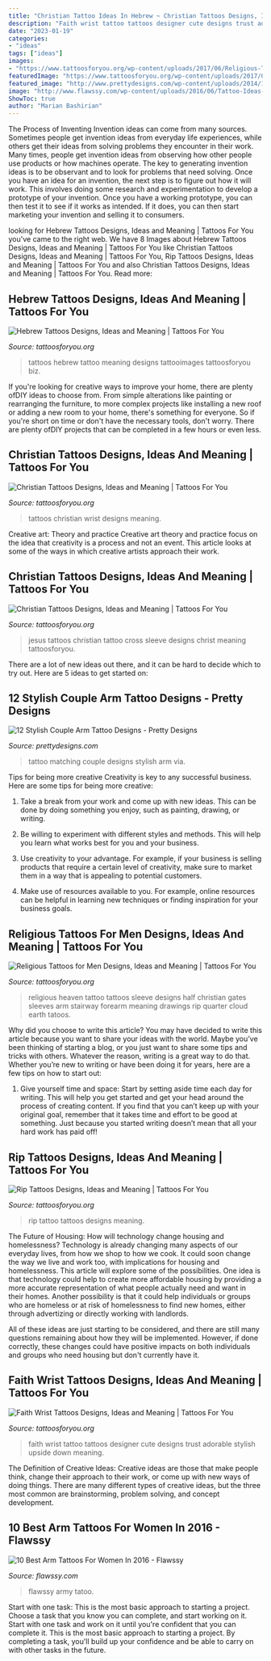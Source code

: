 ```yaml
---
title: "Christian Tattoo Ideas In Hebrew ~ Christian Tattoos Designs, Ideas And Meaning"
description: "Faith wrist tattoo tattoos designer cute designs trust adorable stylish upside down meaning"
date: "2023-01-19"
categories:
- "ideas"
tags: ["ideas"]
images:
- "https://www.tattoosforyou.org/wp-content/uploads/2017/06/Religious-Tattoos-for-Men-on-Arm.jpg"
featuredImage: "https://www.tattoosforyou.org/wp-content/uploads/2017/06/Religious-Tattoos-for-Men-on-Arm.jpg"
featured_image: "http://www.prettydesigns.com/wp-content/uploads/2014/10/Matching-Tattoo.jpg"
image: "http://www.flawssy.com/wp-content/uploads/2016/06/Tattoo-Ideas-for-Men-On-Arm.jpg"
ShowToc: true
author: "Marian Bashirian"
---
```



The Process of Inventing
Invention ideas can come from many sources. Sometimes people get invention ideas from everyday life experiences, while others get their ideas from solving problems they encounter in their work. Many times, people get invention ideas from observing how other people use products or how machines operate. The key to generating invention ideas is to be observant and to look for problems that need solving.
Once you have an idea for an invention, the next step is to figure out how it will work. This involves doing some research and experimentation to develop a prototype of your invention. Once you have a working prototype, you can then test it to see if it works as intended. If it does, you can then start marketing your invention and selling it to consumers.

	

		
looking for Hebrew Tattoos Designs, Ideas and Meaning | Tattoos For You you've came to the right web. We have 8 Images about Hebrew Tattoos Designs, Ideas and Meaning | Tattoos For You like Christian Tattoos Designs, Ideas and Meaning | Tattoos For You, Rip Tattoos Designs, Ideas and Meaning | Tattoos For You and also Christian Tattoos Designs, Ideas and Meaning | Tattoos For You. Read more:
		
    
## Hebrew Tattoos Designs, Ideas And Meaning | Tattoos For You

<img loading=lazy src="https://www.tattoosforyou.org/wp-content/uploads/2013/11/Hebrew-Tattoos-Pictures.jpg" onerror="this.onerror=null;this.src='https://tse4.mm.bing.net/th?id=OIP.2iB9VHE0NxjHKnjWcsAwDAHaJ4&amp;pid=15.1';" alt="Hebrew Tattoos Designs, Ideas and Meaning | Tattoos For You">

_Source: tattoosforyou.org_

>tattoos hebrew tattoo meaning designs tattooimages tattoosforyou biz. 

	

If you're looking for creative ways to improve your home, there are plenty ofDIY ideas to choose from. From simple alterations like painting or rearranging the furniture, to more complex projects like installing a new roof or adding a new room to your home, there's something for everyone. So if you're short on time or don't have the necessary tools, don't worry. There are plenty ofDIY projects that can be completed in a few hours or even less.

    
## Christian Tattoos Designs, Ideas And Meaning | Tattoos For You

<img loading=lazy src="https://www.tattoosforyou.org/wp-content/uploads/2013/09/Christian-Wrist-Tattoos.jpg" onerror="this.onerror=null;this.src='https://tse3.mm.bing.net/th?id=OIP.X987IA0oHh4HHnHR7GlOqAHaJ4&amp;pid=15.1';" alt="Christian Tattoos Designs, Ideas and Meaning | Tattoos For You">

_Source: tattoosforyou.org_

>tattoos christian wrist designs meaning. 

	

Creative art: Theory and practice
Creative art theory and practice focus on the idea that creativity is a process and not an event. This article looks at some of the ways in which creative artists approach their work.

    
## Christian Tattoos Designs, Ideas And Meaning | Tattoos For You

<img loading=lazy src="http://www.tattoosforyou.org/wp-content/uploads/2013/09/Christian-Sleeve-Tattoos.jpg" onerror="this.onerror=null;this.src='https://tse2.mm.bing.net/th?id=OIP.ALJYOXuWGkYdZc3QOowC0wHaJ4&amp;pid=15.1';" alt="Christian Tattoos Designs, Ideas and Meaning | Tattoos For You">

_Source: tattoosforyou.org_

>jesus tattoos christian tattoo cross sleeve designs christ meaning tattoosforyou. 

	

There are a lot of new ideas out there, and it can be hard to decide which to try out. Here are 5 ideas to get started on: 

    
## 12 Stylish Couple Arm Tattoo Designs - Pretty Designs

<img loading=lazy src="http://www.prettydesigns.com/wp-content/uploads/2014/10/Matching-Tattoo.jpg" onerror="this.onerror=null;this.src='https://tse4.mm.bing.net/th?id=OIP.GNOM4MNt-XkLPd7MS3zLzQHaLH&amp;pid=15.1';" alt="12 Stylish Couple Arm Tattoo Designs - Pretty Designs">

_Source: prettydesigns.com_

>tattoo matching couple designs stylish arm via. 

	

Tips for being more creative
Creativity is key to any successful business. Here are some tips for being more creative:
1. Take a break from your work and come up with new ideas. This can be done by doing something you enjoy, such as painting, drawing, or writing.

2. Be willing to experiment with different styles and methods. This will help you learn what works best for you and your business.

3. Use creativity to your advantage. For example, if your business is selling products that require a certain level of creativity, make sure to market them in a way that is appealing to potential customers.

4. Make use of resources available to you. For example, online resources can be helpful in learning new techniques or finding inspiration for your business goals.


    
## Religious Tattoos For Men Designs, Ideas And Meaning | Tattoos For You

<img loading=lazy src="https://www.tattoosforyou.org/wp-content/uploads/2017/06/Religious-Tattoos-for-Men-on-Arm.jpg" onerror="this.onerror=null;this.src='https://tse1.mm.bing.net/th?id=OIP.tk46uu9xHaVdXzJ9RAHk0gHaJ4&amp;pid=15.1';" alt="Religious Tattoos for Men Designs, Ideas and Meaning | Tattoos For You">

_Source: tattoosforyou.org_

>religious heaven tattoo tattoos sleeve designs half christian gates sleeves arm stairway forearm meaning drawings rip quarter cloud earth tatoos. 

	

Why did you choose to write this article?
You may have decided to write this article because you want to share your ideas with the world. Maybe you’ve been thinking of starting a blog, or you just want to share some tips and tricks with others. Whatever the reason, writing is a great way to do that. Whether you’re new to writing or have been doing it for years, here are a few tips on how to start out:
1. Give yourself time and space: Start by setting aside time each day for writing. This will help you get started and get your head around the process of creating content. If you find that you can’t keep up with your original goal, remember that it takes time and effort to be good at something. Just because you started writing doesn’t mean that all your hard work has paid off!


    
## Rip Tattoos Designs, Ideas And Meaning | Tattoos For You

<img loading=lazy src="http://www.tattoosforyou.org/wp-content/uploads/2013/10/Rip-Tattoo-Ideas.jpg" onerror="this.onerror=null;this.src='https://tse3.mm.bing.net/th?id=OIP.yAYckTM8kmNSTQP7W7o1ygHaI3&amp;pid=15.1';" alt="Rip Tattoos Designs, Ideas and Meaning | Tattoos For You">

_Source: tattoosforyou.org_

>rip tattoo tattoos designs meaning. 

	

The Future of Housing: How will technology change housing and homelessness?
Technology is already changing many aspects of our everyday lives, from how we shop to how we cook. It could soon change the way we live and work too, with implications for housing and homelessness. This article will explore some of the possibilities. 
One idea is that technology could help to create more affordable housing by providing a more accurate representation of what people actually need and want in their homes. Another possibility is that it could help individuals or groups who are homeless or at risk of homelessness to find new homes, either through advertizing or directly working with landlords. 

All of these ideas are just starting to be considered, and there are still many questions remaining about how they will be implemented. However, if done correctly, these changes could have positive impacts on both individuals and groups who need housing but don't currently have it.

    
## Faith Wrist Tattoos Designs, Ideas And Meaning | Tattoos For You

<img loading=lazy src="http://www.tattoosforyou.org/wp-content/uploads/2017/09/Faith-Wrist-Tattoos.jpg" onerror="this.onerror=null;this.src='https://tse2.mm.bing.net/th?id=OIP.tRZ0bg-m_C_jbtBgWP30vQHaJ5&amp;pid=15.1';" alt="Faith Wrist Tattoos Designs, Ideas and Meaning | Tattoos For You">

_Source: tattoosforyou.org_

>faith wrist tattoo tattoos designer cute designs trust adorable stylish upside down meaning. 

	

The Definition of Creative Ideas:
Creative ideas are those that make people think, change their approach to their work, or come up with new ways of doing things. There are many different types of creative ideas, but the three most common are brainstorming, problem solving, and concept development.

    
## 10 Best Arm Tattoos For Women In 2016 - Flawssy

<img loading=lazy src="http://www.flawssy.com/wp-content/uploads/2016/06/Tattoo-Ideas-for-Men-On-Arm.jpg" onerror="this.onerror=null;this.src='https://tse2.mm.bing.net/th?id=OIP.j8BJv7-JMu9c4LihPDsY2AHaMu&amp;pid=15.1';" alt="10 Best Arm Tattoos For Women In 2016 - Flawssy">

_Source: flawssy.com_

>flawssy army tatoo. 

	

Start with one task: This is the most basic approach to starting a project. Choose a task that you know you can complete, and start working on it.
Start with one task and work on it until you're confident that you can complete it. This is the most basic approach to starting a project. By completing a task, you'll build up your confidence and be able to carry on with other tasks in the future.

